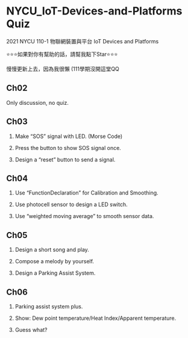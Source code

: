 # NYCU_IoT-Devices-and-Platforms Quiz
2021 NYCU 110-1 物聯網裝置與平台 IoT Devices and Platforms

⭐⭐⭐如果對你有幫助的話，請幫我點下Star⭐⭐⭐

慢慢更新上去，因為我很懶 (111學期沒開這堂QQ

## Ch02
Only discussion, no quiz.

## Ch03
1. Make “SOS” signal with LED. (Morse Code)

2. Press the button to show SOS signal once.

3. Design a “reset” button to send a signal.

## Ch04
1. Use “FunctionDeclaration” for Calibration and Smoothing.

2. Use photocell sensor to design a LED switch.

3. Use “weighted moving average” to smooth sensor data.

## Ch05
1. Design a short song and play.

2. Compose a melody by yourself.

3. Design a Parking Assist System.

## Ch06
1. Parking assist system plus.

2. Show: Dew point temperature/Heat Index/Apparent temperature.

3. Guess what?


